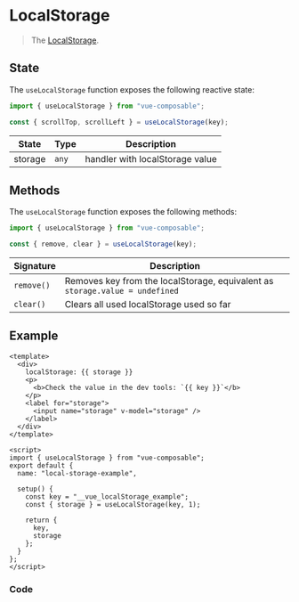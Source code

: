 # LocalStorage

> The [LocalStorage](https://developer.mozilla.org/en-US/docs/Web/API/Window/localStorage).

## State

The `useLocalStorage` function exposes the following reactive state:

```js
import { useLocalStorage } from "vue-composable";

const { scrollTop, scrollLeft } = useLocalStorage(key);
```

| State   | Type  | Description                     |
| ------- | ----- | ------------------------------- |
| storage | `any` | handler with localStorage value |

## Methods

The `useLocalStorage` function exposes the following methods:

```js
import { useLocalStorage } from "vue-composable";

const { remove, clear } = useLocalStorage(key);
```

| Signature  | Description                                                                  |
| ---------- | ---------------------------------------------------------------------------- |
| `remove()` | Removes key from the localStorage, equivalent as `storage.value = undefined` |
| `clear()`  | Clears all used localStorage used so far                                     |

## Example

```vue
<template>
  <div>
    localStorage: {{ storage }}
    <p>
      <b>Check the value in the dev tools: `{{ key }}`</b>
    </p>
    <label for="storage">
      <input name="storage" v-model="storage" />
    </label>
  </div>
</template>

<script>
import { useLocalStorage } from "vue-composable";
export default {
  name: "local-storage-example",

  setup() {
    const key = "__vue_localStorage_example";
    const { storage } = useLocalStorage(key, 1);

    return {
      key,
      storage
    };
  }
};
</script>
```

### Code

<ClientOnly>
<local-storage-example/>
</ClientOnly>
